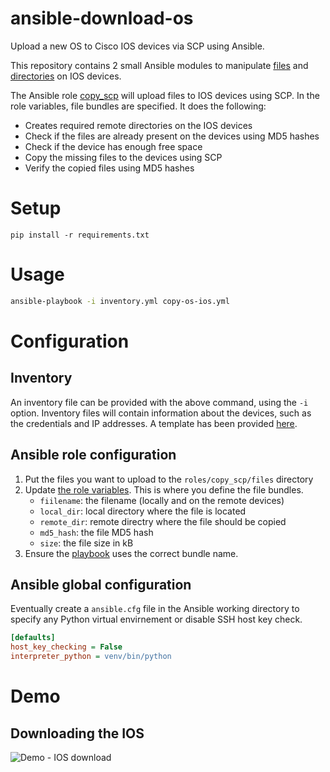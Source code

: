 # ansible-download-os

Upload a new OS to Cisco IOS devices via SCP using Ansible.

This repository contains 2 small Ansible modules to manipulate [files](library/ios_file.py) and [directories](library/ios_directory.py) on IOS devices.

The Ansible role [copy_scp](roles/copy_scp) will upload files to IOS devices using SCP. In the role variables, file bundles are specified.
It does the following:
- Creates required remote directories on the IOS devices
- Check if the files are already present on the devices using MD5 hashes
- Check if the device has enough free space
- Copy the missing files to the devices using SCP
- Verify the copied files using MD5 hashes

# Setup

```
pip install -r requirements.txt
```

# Usage

``` bash
ansible-playbook -i inventory.yml copy-os-ios.yml
```

# Configuration

## Inventory

An inventory file can be provided with the above command, using the `-i` option. Inventory files will contain information about the devices, such as the credentials and IP addresses. A template has been provided [here](inventory.yml).

## Ansible role configuration

1. Put the files you want to upload to the `roles/copy_scp/files` directory
2. Update [the role variables](roles/copy_scp/vars/main.yml). This is where you define the file bundles.
    - `fiilename`: the filename (locally and on the remote devices)
    - `local_dir`: local directory where the file is located
    - `remote_dir`: remote directry where the file should be copied
    - `md5_hash`: the file MD5 hash
    - `size`: the file size in kB
3. Ensure the [playbook](copy-os-ios.yml) uses the correct bundle name.

## Ansible global configuration

Eventually create a `ansible.cfg` file in the Ansible working directory to specify any Python virtual envirnement or disable SSH host key check.

``` ini
[defaults]
host_key_checking = False
interpreter_python = venv/bin/python
```

# Demo
## Downloading the IOS
![Demo - IOS download](demo/ios_copy_scp.gif)

